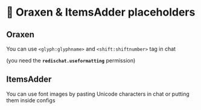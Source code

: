# 📀 Oraxen & ItemsAdder placeholders

## Oraxen

You can use `<glyph:glyphname>` and `<shift:shiftnumber>` tag in chat&#x20;

(you need the **`redischat.useformatting`** permission)

## ItemsAdder

You can use font images by pasting Unicode characters in chat or putting them inside configs
